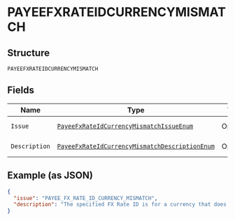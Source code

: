 
# PAYEEFXRATEIDCURRENCYMISMATCH

## Structure

`PAYEEFXRATEIDCURRENCYMISMATCH`

## Fields

| Name | Type | Tags | Description | Getter | Setter |
|  --- | --- | --- | --- | --- | --- |
| `Issue` | [`PayeeFxRateIdCurrencyMismatchIssueEnum`](../../doc/models/payee-fx-rate-id-currency-mismatch-issue-enum.md) | Optional | - | PayeeFxRateIdCurrencyMismatchIssueEnum getIssue() | setIssue(PayeeFxRateIdCurrencyMismatchIssueEnum issue) |
| `Description` | [`PayeeFxRateIdCurrencyMismatchDescriptionEnum`](../../doc/models/payee-fx-rate-id-currency-mismatch-description-enum.md) | Optional | - | PayeeFxRateIdCurrencyMismatchDescriptionEnum getDescription() | setDescription(PayeeFxRateIdCurrencyMismatchDescriptionEnum description) |

## Example (as JSON)

```json
{
  "issue": "PAYEE_FX_RATE_ID_CURRENCY_MISMATCH",
  "description": "The specified FX Rate ID is for a currency that does not match with the currency of this request. Please specify a different FX Rate ID and try the request again. Alternately, remove the FX Rate ID to process the request using the default exchange rate."
}
```

